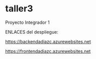 # taller3
Proyecto Integrador 1

ENLACES del despliegue:

https://backendadiazc.azurewebsites.net

https://frontendadiazc.azurewebsites.net

